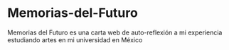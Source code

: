 # Memorias-del-Futuro
Memorias del Futuro es una carta web de auto-reflexión a mi experiencia estudiando artes en mi universidad en México
